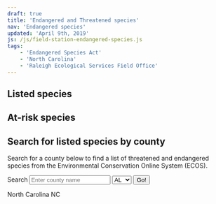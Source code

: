 ```yaml
---
draft: true
title: 'Endangered and Threatened species'
nav: 'Endangered species'
updated: 'April 9th, 2019'
js: /js/field-station-endangered-species.js
tags:
    - 'Endangered Species Act'
    - 'North Carolina'
    - 'Raleigh Ecological Services Field Office'
---
```


## Listed species
<ul class="listed-species fade-list"></ul>

## At-risk species
<ul class="at-risk-species fade-list"></ul>

## Search for listed species by county

Search for a county below to find a list of threatened and endangered species from the Environmental Conservation Online System (ECOS).

<form class="listed-species-by-county-search">
  <label for="county-search-input">Search</label>
  <input name="county-search-input" id="county-search-input" type="search" placeholder="Enter county name" autocomplete="off">
  <select name="state-select-input" id="state-select-input">
    <option value="AL">AL</option>
    <option value="AK">AK</option>
    <option value="AZ">AZ</option>
    <option value="AR">AR</option>
    <option value="CA">CA</option>
    <option value="CO">CO</option>
    <option value="CT">CT</option>
    <option value="DE">DE</option>
    <option value="DC">DC</option>
    <option value="FL">FL</option>
    <option value="GA">GA</option>
    <option value="HI">HI</option>
    <option value="ID">ID</option>
    <option value="IL">IL</option>
    <option value="IN">IN</option>
    <option value="IA">IA</option>
    <option value="KS">KS</option>
    <option value="KY">KY</option>
    <option value="LA">LA</option>
    <option value="ME">ME</option>
    <option value="MD">MD</option>
    <option value="MA">MA</option>
    <option value="MI">MI</option>
    <option value="MN">MN</option>
    <option value="MS">MS</option>
    <option value="MO">MO</option>
    <option value="MT">MT</option>
    <option value="NE">NE</option>
    <option value="NV">NV</option>
    <option value="NH">NH</option>
    <option value="NJ">NJ</option>
    <option value="NM">NM</option>
    <option value="NY">NY</option>
    <option value="NC">NC</option>
    <option value="ND">ND</option>
    <option value="OH">OH</option>
    <option value="OK">OK</option>
    <option value="OR">OR</option>
    <option value="PA">PA</option>
    <option value="RI">RI</option>
    <option value="SC">SC</option>
    <option value="SD">SD</option>
    <option value="TN">TN</option>
    <option value="TX">TX</option>
    <option value="UT">UT</option>
    <option value="VT">VT</option>
    <option value="VA">VA</option>
    <option value="WA">WA</option>
    <option value="WV">WV</option>
    <option value="WI">WI</option>
    <option value="WY">WY</option>
  </select>
  <input type="submit" value="Go!">
</form>
<ul class="listed-species-by-county-results-list"></ul>

<span class="state-name">North Carolina</span>
<span class="state-abbreviation">NC</span>